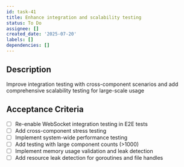 ```yaml
---
id: task-41
title: Enhance integration and scalability testing
status: To Do
assignee: []
created_date: '2025-07-20'
labels: []
dependencies: []
---
```


## Description

Improve integration testing with cross-component scenarios and add comprehensive scalability testing for large-scale usage

## Acceptance Criteria

- [ ] Re-enable WebSocket integration testing in E2E tests
- [ ] Add cross-component stress testing
- [ ] Implement system-wide performance testing
- [ ] Add testing with large component counts (>1000)
- [ ] Implement memory usage validation and leak detection
- [ ] Add resource leak detection for goroutines and file handles

